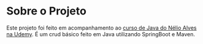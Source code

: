 # Sobre o Projeto

Este projeto foi feito em acompanhamento ao [curso de Java do Nélio Alves na Udemy](https://www.udemy.com/course/java-curso-completo/ "Curso de Java do Nélio Alves na Udemy").
É um crud básico feito em Java utilizando SpringBoot e Maven.
